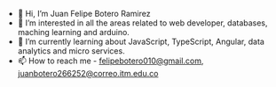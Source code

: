 - 👋 Hi, I’m Juan Felipe Botero Ramirez
- 👀 I’m interested in all the areas related to web developer, databases, maching learning and arduino. 
- 🌱 I’m currently learning about JavaScript, TypeScript, Angular, data analytics and micro services.
- 📫 How to reach me - felipebotero010@gmail.com, juanbotero266252@correo.itm.edu.co

<!---
FelipeBorz12/FelipeBorz12 is a ✨ special ✨ repository because its about me.
--->
